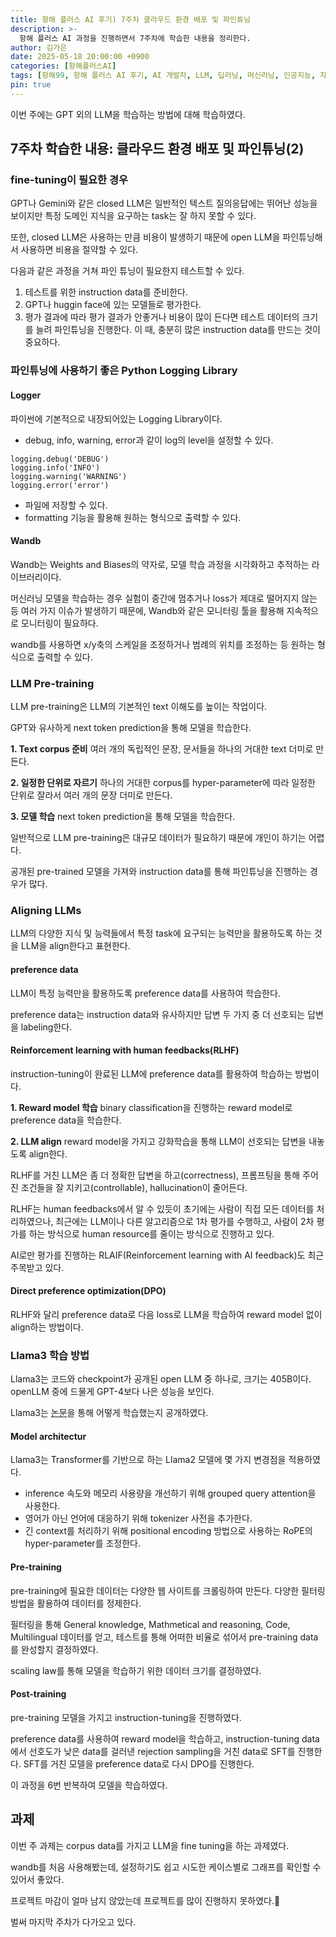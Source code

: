 ```yaml
---
title: 항해 플러스 AI 후기) 7주차 클라우드 환경 배포 및 파인튜닝
description: >-
  항해 플러스 AI 과정을 진행하면서 7주차에 학습한 내용을 정리한다.
author: 김가은
date: 2025-05-18 20:00:00 +0900
categories: [항해플러스AI]
tags: [항해99, 항해 플러스 AI 후기, AI 개발자, LLM, 딥러닝, 머신러닝, 인공지능, 자연어 처리, fine-tuning, 파인튜닝, wandb, logger, RLHF, DPO, Llama3]
pin: true
---
```


이번 주에는 GPT 외의 LLM을 학습하는 방법에 대해 학습하였다.

## 7주차 학습한 내용: 클라우드 환경 배포 및 파인튜닝(2)

### fine-tuning이 필요한 경우

GPT나 Gemini와 같은 closed LLM은 일반적인 텍스트 질의응답에는 뛰어난 성능을 보이지만 특정 도메인 지식을 요구하는 task는 잘 하지 못할 수 있다.

또한, closed LLM은 사용하는 만큼 비용이 발생하기 때문에 open LLM을 파인튜닝해서 사용하면 비용을 절약할 수 있다.

다음과 같은 과정을 거쳐 파인 튜닝이 필요한지 테스트할 수 있다.

1. 테스트를 위한 instruction data를 준비한다.
2. GPT나 huggin face에 있는 모델들로 평가한다.
3. 평가 결과에 따라 평가 결과가 안좋거나 비용이 많이 든다면 테스트 데이터의 크기를 늘려 파인튜닝을 진행한다. 이 때, 충분히 많은 instruction data를 만드는 것이 중요하다.

### 파인튜닝에 사용하기 좋은 Python Logging Library
#### Logger
파이썬에 기본적으로 내장되어있는 Logging Library이다.

- debug, info, warning, error과 같이 log의 level을 설정할 수 있다.
```
logging.debug('DEBUG')
logging.info('INFO')
logging.warning('WARNING')
logging.error('error')
```
- 파일에 저장할 수 있다.
- formatting 기능을 활용해 원하는 형식으로 출력할 수 있다.

#### Wandb
Wandb는 Weights and Biases의 약자로, 모델 학습 과정을 시각화하고 추적하는 라이브러리이다.

머신러닝 모델을 학습하는 경우 실험이 중간에 멈추거나 loss가 제대로 떨어지지 않는 등 여러 가지 이슈가 발생하기 때문에, Wandb와 같은 모니터링 툴을 활용해 지속적으로 모니터링이 필요하다.

wandb를 사용하면 x/y축의 스케일을 조정하거나 범례의 위치를 조정하는 등 원하는 형식으로 출력할 수 있다.

### LLM Pre-training
LLM pre-training은 LLM의 기본적인 text 이해도를 높이는 작업이다.

GPT와 유사하게 next token prediction을 통해 모델을 학습한다.

**1. Text corpus 준비**
여러 개의 독립적인 문장, 문서들을 하나의 거대한 text 더미로 만든다.

**2. 일정한 단위로 자르기**
하나의 거대한 corpus를 hyper-parameter에 따라 일정한 단위로 잘라서 여러 개의 문장 더미로 만든다.

**3. 모델 학습**
next token prediction을 통해 모델을 학습한다.

일반적으로 LLM pre-training은 대규모 데이터가 필요하기 때문에 개인이 하기는 어렵다.

공개된 pre-trained 모델을 가져와 instruction data를 통해 파인튜닝을 진행하는 경우가 많다.

### Aligning LLMs

LLM의 다양한 지식 및 능력들에서 특정 task에 요구되는 능력만을 활용하도록 하는 것을 LLM을 align한다고 표현한다.

#### preference data
LLM이 특정 능력만을 활용하도록 preference data를 사용하여 학습한다.

preference data는 instruction data와 유사하지만 답변 두 가지 중 더 선호되는 답변을 labeling한다.

#### Reinforcement learning with human feedbacks(RLHF)
instruction-tuning이 완료된 LLM에 preference data를 활용하여 학습하는 방법이다.

**1. Reward model 학습**
binary classification을 진행하는 reward model로 preference data을 학습한다.

**2. LLM align**
reward model을 가지고 강화학습을 통해 LLM이 선호되는 답변을 내놓도록 align한다.

RLHF를 거친 LLM은 좀 더 정확한 답변을 하고(correctness), 프롬프팅을 통해 주어진 조건들을 잘 지키고(controllable), hallucination이 줄어든다.

RLHF는 human feedbacks에서 알 수 있듯이 초기에는 사람이 직접 모든 데이터를 처리하였으나,
최근에는 LLM이나 다른 알고리즘으로 1차 평가를 수행하고, 사람이 2차 평가를 하는 방식으로 human resource를 줄이는 방식으로 진행하고 있다.

AI로만 평가를 진행하는 RLAIF(Reinforcement learning with AI feedback)도 최근 주목받고 있다.

#### Direct preference optimization(DPO)
RLHF와 달리 preference data로 다음 loss로 LLM을 학습하여 reward model 없이 align하는 방법이다.

### Llama3 학습 방법
Llama3는 코드와 checkpoint가 공개된 open LLM 중 하나로, 크기는 405B이다.
openLLM 중에 드물게 GPT-4보다 나은 성능을 보인다.

Llama3는 [논문](https://arxiv.org/abs/2407.21783)을 통해 어떻게 학습했는지 공개하였다.

#### Model architectur
Llama3는 Transformer를 기반으로 하는 Llama2 모델에 몇 가지 변경점을 적용하였다.

- inference 속도와 메모리 사용량을 개선하기 위해 grouped query attention을 사용한다.
- 영어가 아닌 언어에 대응하기 위해 tokenizer 사전을 추가한다.
- 긴 context를 처리하기 위해 positional encoding 방법으로 사용하는 RoPE의 hyper-parameter를 조정한다.

#### Pre-training
pre-training에 필요한 데이터는 다양한 웹 사이트를 크롤링하여 만든다.
다양한 필터링 방법을 활용하여 데이터를 정제한다.

필터링을 통해 General knowledge, Mathmetical and reasoning, Code, Multilingual 데이터를 얻고,
테스트를 통해 어떠한 비율로 섞어서 pre-training data를 완성할지 결정하였다.

scaling law를 통해 모델을 학습하기 위한 데이터 크기를 결정하였다.

#### Post-training
pre-training 모델을 가지고 instruction-tuning을 진행하였다.

preference data를 사용하여 reward model을 학습하고, instruction-tuning data에서 선호도가 낮은 data를 걸러낸 rejection sampling을 거친 data로 SFT를 진행한다.
SFT를 거친 모델을 preference data로 다시 DPO를 진행한다.

이 과정을 6번 반복하여 모델을 학습하였다.

## 과제

이번 주 과제는 corpus data를 가지고 LLM을 fine tuning을 하는 과제였다.

wandb를 처음 사용해봤는데, 설정하기도 쉽고 시도한 케이스별로 그래프를 확인할 수 있어서 좋았다.

프로젝트 마감이 얼마 남지 않았는데 프로젝트를 많이 진행하지 못하였다.🫠

벌써 마지막 주차가 다가오고 있다.